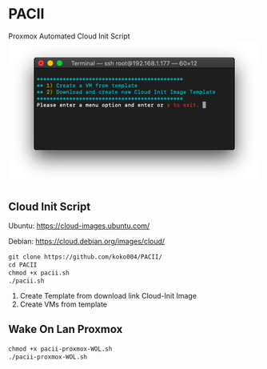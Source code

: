 # PACII
Proxmox Automated Cloud Init Script
![logo](screenshot.png)

## Cloud Init Script
Ubuntu: https://cloud-images.ubuntu.com/

Debian: https://cloud.debian.org/images/cloud/

```
git clone https://github.com/koko004/PACII/
cd PACII
chmod +x pacii.sh
./pacii.sh
```
1. Create Template from download link Cloud-Init Image
2. Create VMs from template
## Wake On Lan Proxmox

```
chmod +x pacii-proxmox-WOL.sh
./pacii-proxmox-WOL.sh
```
